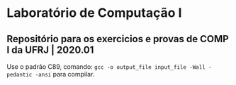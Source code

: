 # Laboratório de Computação I
## Repositório para os exercicios e provas de COMP I da UFRJ | 2020.01
 Use o padrão C89, comando: `gcc -o output_file input_file -Wall -pedantic -ansi` para compilar.
